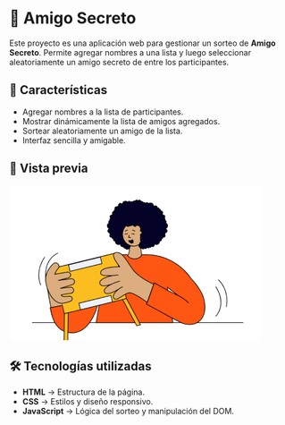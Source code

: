 # 🎁 Amigo Secreto

Este proyecto es una aplicación web para gestionar un sorteo de **Amigo Secreto**. Permite agregar nombres a una lista y luego seleccionar aleatoriamente un amigo secreto de entre los participantes.

## 🚀 Características

- Agregar nombres a la lista de participantes.
- Mostrar dinámicamente la lista de amigos agregados.
- Sortear aleatoriamente un amigo de la lista.
- Interfaz sencilla y amigable.

## 📸 Vista previa

![Vista previa del proyecto](assets/amigo-secreto.png)

## 🛠️ Tecnologías utilizadas

- **HTML** → Estructura de la página.
- **CSS** → Estilos y diseño responsivo.
- **JavaScript** → Lógica del sorteo y manipulación del DOM.



